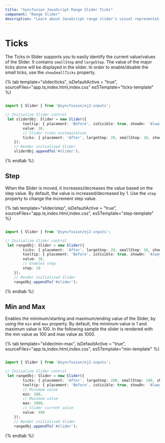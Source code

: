 ```yaml
---
title: "Syncfusion JavaScript Range Slider Ticks"
component: "Range Slider"
description: "Learn about JavaScript range slider's visual representation of values using ticks with small and large ticks, which is placed before, after or both sides of slider bar."
---
```


# Ticks

The Ticks in Slider supports you to easily identify the current value/values of the Slider. It contains `smallStep` and `largeStep`. The value of the major ticks alone
will be displayed in the slider. In order to enable/disable the small ticks, use the `showSmallTicks` property.

{% tab template="slider/ticks", isDefaultActive = "true", sourceFiles="app.ts,index.html,index.css" es5Template="ticks-template" %}

```typescript

import { Slider } from '@syncfusion/ej2-inputs';

// Initialize Slider control
 let sliderObj: Slider = new Slider({
        tooltip: { placement: 'Before', isVisible: true, showOn: 'Always' },
        value: 30,
        // Slider ticks customization
        ticks: { placement: 'After', largeStep: 20, smallStep: 10, showSmallTicks: true }
    });
    // Render initialized Slider
    sliderObj.appendTo('#slider');

```

{% endtab %}

## Step

When the Slider is moved, it increases/decreases the value
based on the step value. By default, the value is increased/decreased by 1. Use the `step` property to change the increment step value.

{% tab template="slider/step", isDefaultActive = "true", sourceFiles="app.ts,index.html,index.css", es5Template="step-template" %}

```typescript

import { Slider } from '@syncfusion/ej2-inputs';

// Initialize Slider control
 let rangeObj: Slider = new Slider({
        ticks: { placement: 'After', largeStep: 20, smallStep: 10, showSmallTicks: true },
        tooltip: { placement: 'Before', isVisible: true, showOn: 'Always' },
        value: 30,
        // Enables step
        step: 10
    });
    // Render initialized Slider
    rangeObj.appendTo('#slider');

```

{% endtab %}

## Min and Max

Enables the minimum/starting and maximum/ending value of the Slider, by using the `min` and `max`
property. By default, the minimum value is 1 and maximum value is 100. In the following sample the slider is rendered with the min value as 100 and max value as 1000.

{% tab template="slider/min-max", isDefaultActive = "true", sourceFiles="app.ts,index.html,index.css", es5Template="min-template" %}

```typescript

import { Slider } from '@syncfusion/ej2-inputs';

// Initialize Slider control
 let rangeObj: Slider = new Slider({
        ticks: { placement: 'After', largeStep: 200, smallStep: 100, showSmallTicks: true },
        tooltip: { placement: 'Before', isVisible: true, showOn: 'Always' },
        // Minimum value
        min: 100,
        // Maximum value
        max: 1000,
        // Slider current value
        value: 400
    });
    // Render initialized Slider
    rangeObj.appendTo('#slider');

```

{% endtab %}